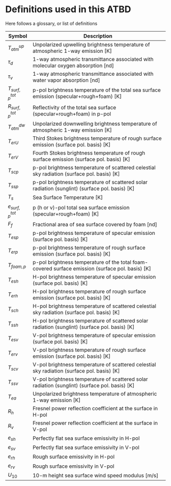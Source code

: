 # Definitions used in this ATBD

Here follows a glossary, or list of definitions

| **Symbol**              | **Description** |
|-------------------------|-----------------|
| $T_{atm}^{up}$          | Unpolarized upwelling brightness temperature of atmospheric 1-way emission [K] |
| $τ_d$                   | 1-way atmospheric transmittance associated with molecular oxygen absorption [nd] |
| $τ_v$                   | 1-way atmospheric transmittance associated with water vapor absorption [nd] |
| $T_{surf,p}^{tot}$      | p-pol brightness temperature of the total sea surface emission (specular+rough+foam) [K] |
| $R_{surf,p}^{tot}$      | Reflectivity of the total sea surface (specular+rough+foam) in p-pol |
| $T_{atm}^{dw}$          | Unpolarized downwelling brightness temperature of atmospheric 1-way emission [K] |
| $T_{erU}$               | Third Stokes brightness temperature of rough surface emission (surface pol. basis) [K] |
| $T_{erV}$               | Fourth Stokes brightness temperature of rough surface emission (surface pol. basis) [K] |
| $T_{scp}$               | p-pol brightness temperature of scattered celestial sky radiation (surface pol. basis) [K] |
| $T_{ssp}$               | p-pol brightness temperature of scattered solar radiation (sunglint) (surface pol. basis) [K] |
| $T_s$                   | Sea Surface Temperature [K] |
| $e_{surf,p}^{tot}$      | p (h or v)-pol total sea surface emission (specular+rough+foam) [K] |
| $F_f$                   | Fractional area of sea surface covered by foam [nd] |
| $T_{esp}$               | p-pol brightness temperature of specular emission (surface pol. basis) [K] |
| $T_{erp}$               | p-pol brightness temperature of rough surface emission (surface pol. basis) [K] |
| $T_{foam,p}$            | p-pol brightness temperature of the total foam-covered surface emission (surface pol. basis) [K] |
| $T_{esh}$               | H-pol brightness temperature of specular emission (surface pol. basis) [K] |
| $T_{erh}$               | H-pol brightness temperature of rough surface emission (surface pol. basis) [K] |
| $T_{sch}$               | H-pol brightness temperature of scattered celestial sky radiation (surface pol. basis) [K] |
| $T_{ssh}$               | H-pol brightness temperature of scattered solar radiation (sunglint) (surface pol. basis) [K] |
| $T_{esv}$               | V-pol brightness temperature of specular emission (surface pol. basis) [K] |
| $T_{erv}$               | V-pol brightness temperature of rough surface emission (surface pol. basis) [K] |
| $T_{scv}$               | V-pol brightness temperature of scattered celestial sky radiation (surface pol. basis) [K] |
| $T_{ssv}$               | V-pol brightness temperature of scattered solar radiation (sunglint) (surface pol. basis) [K] |
| $T_{ea}$                | Unpolarized brightness temperature of atmospheric 1-way emission [K] |
| $R_h$                   | Fresnel power reflection coefficient at the surface in H-pol |
| $R_v$                   | Fresnel power reflection coefficient at the surface in V-pol |
| $e_{sh}$                | Perfectly flat sea surface emissivity in H-pol |
| $e_{sv}$                | Perfectly flat sea surface emissivity in V-pol |
| $e_{rh}$                | Rough surface emissivity in H-pol |
| $e_{rv}$                | Rough surface emissivity in V-pol |
| $U_{10}$                | 10-m height sea surface wind speed modulus [m/s] |

